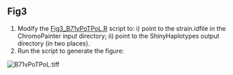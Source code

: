 ## Fig3
1. Modify the [Fig3_B71vPoTPoL.R](/Fig3/Fig3_B71vPoTPoL.R) script to: i) point to the strain.idfile in the ChromoPainter input directory; ii) point to the ShinyHaplotypes output directory (in two places).
2. Run the script to generate the figure:

![B71vPoTPoL.tiff](/Fig3/B71vPoTPoL.tiff)
